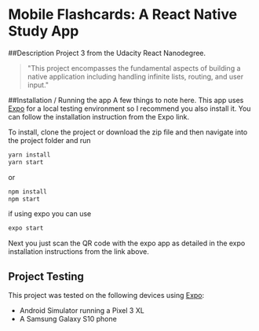 Mobile Flashcards: A React Native Study App
===

##Description
Project 3 from the Udacity React Nanodegree.

> "This project encompasses the fundamental aspects of building a native application including handling infinite lists, routing, and user input."

##Installation / Running the app
A few things to note here. This app uses [Expo](https://expo.io/learn) for a local testing environment so I recommend you also install it. You can follow the installation instruction from the Expo link.

To install, clone the project or download the zip file and then navigate into the project folder and run
```bash
yarn install
yarn start
```
or
```bash
npm install
npm start
``` 

if using expo you can use 
```bash
expo start
```
Next you just scan the QR code with the expo app as detailed in the expo installation instructions from the link above. 

## Project Testing
This project was tested on the following devices using [Expo](https://expo.io/learn):
- Android Simulator running a Pixel 3 XL
- A Samsung Galaxy S10 phone
